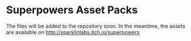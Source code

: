 # Superpowers Asset Packs

The files will be added to the repository soon. In the meantime, the assets are available on http://sparklinlabs.itch.io/superpowers
